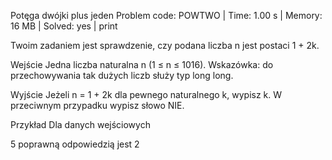 Potęga dwójki plus jeden
Problem code: POWTWO | Time: 1.00 s | Memory: 16 MB | Solved: yes | print

Twoim zadaniem jest sprawdzenie, czy podana liczba n jest postaci 1 + 2k.

Wejście
Jedna liczba naturalna n (1 ≤ n ≤ 1016). Wskazówka: do przechowywania tak dużych liczb służy typ long long.

Wyjście
Jeżeli n = 1 + 2k dla pewnego naturalnego k, wypisz k. W przeciwnym przypadku wypisz słowo NIE.

Przykład
Dla danych wejściowych

5
poprawną odpowiedzią jest
2